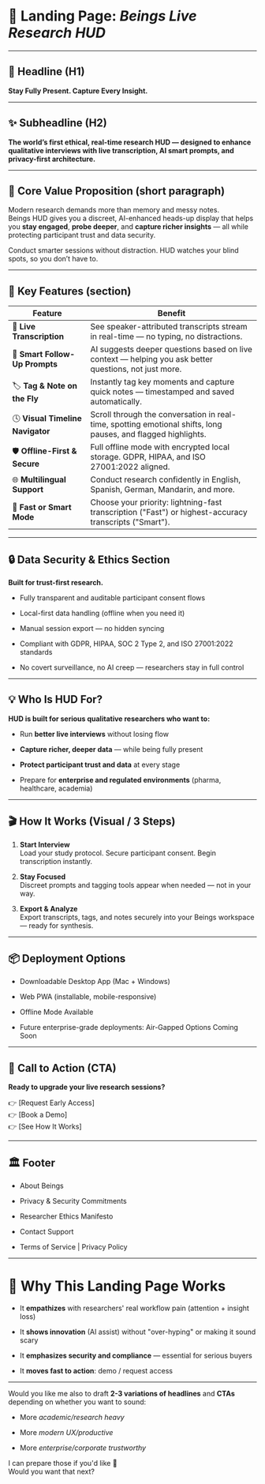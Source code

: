 # **🧠 Landing Page: *Beings Live Research HUD***

---

## **🌟 Headline (H1)**

**Stay Fully Present. Capture Every Insight.**

---

## **✨ Subheadline (H2)**

**The world’s first ethical, real-time research HUD — designed to enhance qualitative interviews with live transcription, AI smart prompts, and privacy-first architecture.**

---

## **🧩 Core Value Proposition (short paragraph)**

Modern research demands more than memory and messy notes.  
 Beings HUD gives you a discreet, AI-enhanced heads-up display that helps you **stay engaged**, **probe deeper**, and **capture richer insights** — all while protecting participant trust and data security.

Conduct smarter sessions without distraction. HUD watches your blind spots, so you don’t have to.

---

## **🎯 Key Features (section)**

| Feature | Benefit |
| ----- | ----- |
| 📝 **Live Transcription** | See speaker-attributed transcripts stream in real-time — no typing, no distractions. |
| 💬 **Smart Follow-Up Prompts** | AI suggests deeper questions based on live context — helping you ask better questions, not just more. |
| 🏷️ **Tag & Note on the Fly** | Instantly tag key moments and capture quick notes — timestamped and saved automatically. |
| 🕓 **Visual Timeline Navigator** | Scroll through the conversation in real-time, spotting emotional shifts, long pauses, and flagged highlights. |
| 🛡️ **Offline-First & Secure** | Full offline mode with encrypted local storage. GDPR, HIPAA, and ISO 27001:2022 aligned. |
| 🌐 **Multilingual Support** | Conduct research confidently in English, Spanish, German, Mandarin, and more. |
| 🚀 **Fast or Smart Mode** | Choose your priority: lightning-fast transcription ("Fast") or highest-accuracy transcripts ("Smart"). |

---

## **🔒 Data Security & Ethics Section**

**Built for trust-first research.**

* Fully transparent and auditable participant consent flows

* Local-first data handling (offline when you need it)

* Manual session export — no hidden syncing

* Compliant with GDPR, HIPAA, SOC 2 Type 2, and ISO 27001:2022 standards

* No covert surveillance, no AI creep — researchers stay in full control

---

## **💡 Who Is HUD For?**

**HUD is built for serious qualitative researchers who want to:**

* Run **better live interviews** without losing flow

* **Capture richer, deeper data** — while being fully present

* **Protect participant trust and data** at every stage

* Prepare for **enterprise and regulated environments** (pharma, healthcare, academia)

---

## **🎬 How It Works (Visual / 3 Steps)**

1. **Start Interview**  
    Load your study protocol. Secure participant consent. Begin transcription instantly.

2. **Stay Focused**  
    Discreet prompts and tagging tools appear when needed — not in your way.

3. **Export & Analyze**  
    Export transcripts, tags, and notes securely into your Beings workspace — ready for synthesis.

---

## **📦 Deployment Options**

* Downloadable Desktop App (Mac \+ Windows)

* Web PWA (installable, mobile-responsive)

* Offline Mode Available

* Future enterprise-grade deployments: Air-Gapped Options Coming Soon

---

## **📣 Call to Action (CTA)**

**Ready to upgrade your live research sessions?**

👉 \[Request Early Access\]  
 👉 \[Book a Demo\]  
 👉 \[See How It Works\]

---

## **🏛 Footer**

* About Beings

* Privacy & Security Commitments

* Researcher Ethics Manifesto

* Contact Support

* Terms of Service | Privacy Policy

---

# **🎯 Why This Landing Page Works**

* It **empathizes** with researchers' real workflow pain (attention \+ insight loss)

* It **shows innovation** (AI assist) without "over-hyping" or making it sound scary

* It **emphasizes security and compliance** — essential for serious buyers

* It **moves fast to action**: demo / request access

---

Would you like me also to draft **2-3 variations of headlines** and **CTAs** depending on whether you want to sound:

* More *academic/research heavy*

* More *modern UX/productive*

* More *enterprise/corporate trustworthy*

I can prepare those if you'd like 🚀  
 Would you want that next?

